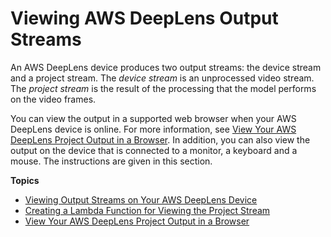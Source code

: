 # Viewing AWS DeepLens Output Streams<a name="deeplens-viewing-output"></a>

An AWS DeepLens device produces two output streams: the device stream and a project stream\. The *device stream* is an unprocessed video stream\. The *project stream* is the result of the processing that the model performs on the video frames\. 

 You can view the output in a supported web browser when your AWS DeepLens device is online\. For more information, see [View Your AWS DeepLens Project Output in a Browser](deeplens-viewing-device-output-in-browser.md)\. In addition, you can also view the output on the device that is connected to a monitor, a keyboard and a mouse\. The instructions are given in this section\.

**Topics**
+ [Viewing Output Streams on Your AWS DeepLens Device](deeplens-viewing-device-output-on-device.md)
+ [Creating a Lambda Function for Viewing the Project Stream](deeplens-viewing-output-custom-lambda.md)
+ [View Your AWS DeepLens Project Output in a Browser](deeplens-viewing-device-output-in-browser.md)